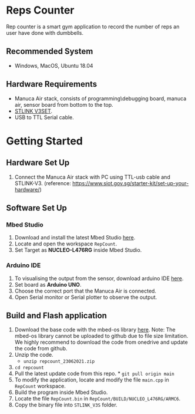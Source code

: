 # Reps Counter

Rep counter is a smart gym application to record the number of reps an user have done with dumbbells.

## Recommended System
* Windows, MacOS, Ubuntu 18.04

## Hardware Requirements
* Manuca Air stack, consists of programming\debugging board, manuca air, sensor board from bottom to the top.
* [STLINK V3SET](https://www.st.com/en/development-tools/stlink-v3set.html).
* USB to TTL Serial cable.

# Getting Started

## Hardware Set Up
1. Connect the Manuca Air stack with PC using TTL-usb cable and STLINK-V3. (reference: https://www.siot.gov.sg/starter-kit/set-up-your-hardware/)

## Software Set Up

### Mbed Studio

1. Download and install the latest Mbed Studio [here](https://os.mbed.com/studio/).
3. Locate and open the workspace `RepCount`.
2. Set Target as **NUCLEO-L476RG** inside Mbed Studio.

### Arduino IDE
1. To visualising the output from the sensor, download arduino IDE [here](https://www.arduino.cc/en/software).
2. Set board as **Arduino UNO**.
3. Choose the correct port that the Manuca Air is connected.
3. Open Serial monitor or Serial plotter to observe the output.

## Build and Flash application

1. Download the base code with the mbed-os library [here](https://drive.google.com/drive/folders/1or_4bsE6CyxNxOh8ZdXjUYpasFRZvgPO?usp=sharing).
Note: The mbed-os library cannot be uploaded to github due to file size limitation. We highly recommend to download the code from onedrive and update the code from github.
3. Unzip the code. 
      * `unzip repcount_23062021.zip`
5. `cd repcount`
6. Pull the latest update code from this repo.
       * `git pull origin main`
7. To modify the application, locate and modify the file `main.cpp` in `RepCount` workspace.
8. Build the program inside Mbed Studio.
9. Locate the file `RepCount.bin` in `RepCount/BUILD/NUCLEO_L476RG/ARMC6`.
10. Copy the binary file into `STLINK_V3S` folder.

